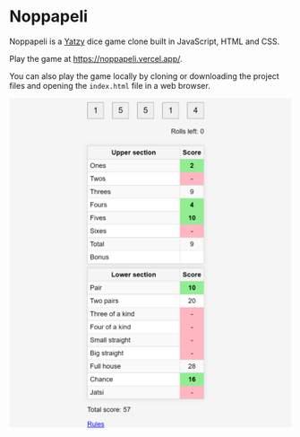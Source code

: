 # Noppapeli

Noppapeli is a [Yatzy](https://en.wikipedia.org/wiki/Yatzy) dice game clone built in JavaScript, HTML and CSS.

Play the game at https://noppapeli.vercel.app/.

You can also play the game locally by cloning or downloading the project files and opening the ```index.html``` file in a web browser.

![Screenshot of the game.](screenshot.png)
